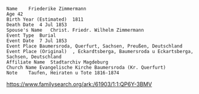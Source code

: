     Name	Friederike Zimmermann
    Age	42
    Birth Year (Estimated)	1811
    Death Date	4 Jul 1853
    Spouse's Name	Christ. Friedr. Wilhelm Zimmermann
    Event Type	Burial
    Event Date	7 Jul 1853
    Event Place	Baumersroda, Querfurt, Sachsen, Preußen, Deutschland
    Event Place (Original)	, Eckardtsberga, Baumersroda u Eckartsberga, Sachsen, Deutschland
    Affiliate Name	Stadtarchiv Magdeburg
    Church Name	Evangelische Kirche Baumersroda (Kr. Querfurt)
    Note	Taufen, Heiraten u Tote 1816-1874


https://www.familysearch.org/ark:/61903/1:1:QP6Y-3BMV
